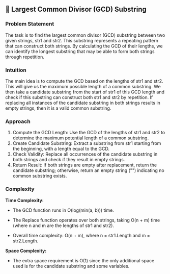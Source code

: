 ## 📜 Largest Common Divisor (GCD) Substring

### Problem Statement

The task is to find the largest common divisor (GCD) substring between two given strings, str1 and str2. This substring represents a repeating pattern that can construct both strings. By calculating the GCD of their lengths, we can identify the longest substring that may be able to form both strings through repetition.

### Intuition

The main idea is to compute the GCD based on the lengths of str1 and str2. This will give us the maximum possible length of a common substring. We then take a candidate substring from the start of str1 of this GCD length and check if this substring can construct both str1 and str2 by repetition. If replacing all instances of the candidate substring in both strings results in empty strings, then it is a valid common substring.

### Approach

1. Compute the GCD Length:
 Use the GCD of the lengths of str1 and str2 to determine the maximum potential length of a common substring.
2. Create Candidate Substring:
 Extract a substring from str1 starting from the beginning, with a length equal to the GCD.
3. Check Validity: 
Replace all occurrences of the candidate substring in both strings and check if they result in empty strings.
4. Return Result:
 If both strings are empty after replacement, return the candidate substring; otherwise, return an empty string ("") indicating no common substring exists.
 
### Complexity

**Time Complexity:**

- The GCD function runs in O(log(min(a, b))) time.

- The Replace function operates over both strings, taking O(n + m) time (where n and m are the lengths of str1 and str2).
- Overall time complexity: O(n + m), where n = str1.Length and m = str2.Length.

**Space Complexity:**

- The extra space requirement is O(1) since the only additional space used is for the candidate substring and some variables.
